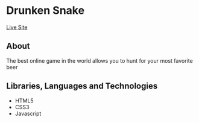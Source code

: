 # Drunken Snake
<div align="start">
  <a href="https://drunkensnake.online/">Live Site</a>
</div>

<!-- <div align="center">
    <img width="120px" src="public/images/logoblack.png">
</div> -->

## About
The best online game in the world allows you to hunt for your most favorite beer

## Libraries, Languages and Technologies

* HTML5
* CSS3
* Javascript
